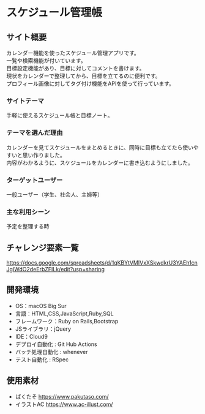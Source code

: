 # スケジュール管理帳

## サイト概要
カレンダー機能を使ったスケジュール管理アプリです。</br>
一覧や検索機能が付いています。</br>
目標設定機能があり、目標に対してコメントを書けます。</br>
現状をカレンダーで整理してから、目標を立てるのに便利です。</br>
プロフィール画像に対してタグ付け機能をAPIを使って行っています。



### サイトテーマ
手軽に使えるスケジュール帳と目標ノート。


### テーマを選んだ理由
カレンダーを見てスケジュールをまとめるときに、同時に目標も立てたら使いやすいと思い作りました。</br>
内容がわかるように、スケジュールをカレンダーに書き込むようにしました。


### ターゲットユーザー
一般ユーザー（学生、社会人、主婦等）


### 主な利用シーン
予定を整理する時


## チャレンジ要素一覧
https://docs.google.com/spreadsheets/d/1qKBYtVMIVxXSkwdkrU3YAEh1cnJgIWdO2deErbZFILk/edit?usp=sharing


## 開発環境
- OS：macOS Big Sur
- 言語：HTML,CSS,JavaScript,Ruby,SQL
- フレームワーク：Ruby on Rails,Bootstrap
- JSライブラリ：jQuery
- IDE：Cloud9
- デプロイ自動化 : Git Hub Actions
- バッチ処理自動化 : whenever
- テスト自動化 : RSpec


## 使用素材
- ぱくたそ https://www.pakutaso.com/
- イラストAC https://www.ac-illust.com/